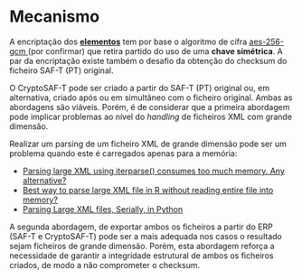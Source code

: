 # Mecanismo

A encriptação dos [**elementos**](elementos.md) tem por base o algoritmo de cifra [aes-256-gcm](../exemplos/exemplos.md)[ ](https://en.wikipedia.org/wiki/Galois/Counter_Mode)\(por confirmar\) que retira partido do uso de uma **chave simétrica**. A par da encriptação existe também o desafio da obtenção do checksum do ficheiro SAF-T \(PT\) original.

O CryptoSAF-T pode ser criado a partir do SAF-T \(PT\) original ou, em alternativa, criado após ou em simultâneo com o ficheiro original. Ambas as abordagens são viáveis. Porém, é de considerar que a primeira abordagem pode implicar problemas ao nível do _handling_ de ficheiros XML com grande dimensão.

Realizar um parsing de um ficheiro XML de grande dimensão pode ser um problema quando este é carregados apenas para a memória:

* [Parsing large XML using iterparse\(\) consumes too much memory. Any alternative?](https://stackoverflow.com/questions/7972823/parsing-large-xml-using-iterparse-consumes-too-much-memory-any-alternative)
* [Best way to parse large XML file in R without reading entire file into memory?](https://stackoverflow.com/questions/45393106/best-way-to-parse-large-xml-file-in-r-without-reading-entire-file-into-memory)
* [Parsing Large XML files, Serially, in Python](http://boscoh.com/programming/reading-xml-serially.html)

A segunda abordagem, de exportar ambos os ficheiros a partir do ERP \(SAF-T e CryptoSAF-T\) pode ser a mais adequada nos casos o resultado sejam ficheiros de grande dimensão. Porém, esta abordagem reforça a necessidade de garantir a integridade estrutural de ambos os ficheiros criados, de modo a não comprometer o checksum.

